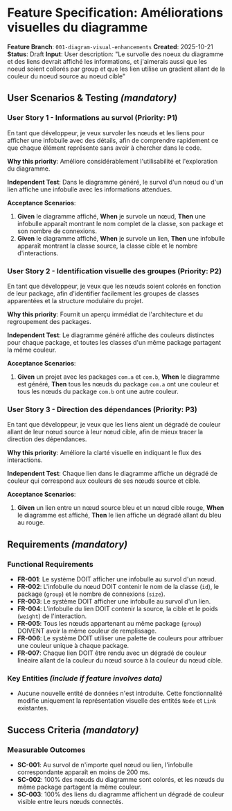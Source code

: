 # Feature Specification: Améliorations visuelles du diagramme

**Feature Branch**: `001-diagram-visual-enhancements`
**Created**: 2025-10-21
**Status**: Draft
**Input**: User description: "Le survolle des noeux du diagramme et des liens devrait affiché les informations, et j'aimerais aussi que les noeud soient collorés par group et que les lien utilise un gradient allant de la couleur du noeud source au noeud cible"

## User Scenarios & Testing *(mandatory)*

### User Story 1 - Informations au survol (Priority: P1)
En tant que développeur, je veux survoler les nœuds et les liens pour afficher une infobulle avec des détails, afin de comprendre rapidement ce que chaque élément représente sans avoir à chercher dans le code.

**Why this priority**: Améliore considérablement l'utilisabilité et l'exploration du diagramme.

**Independent Test**: Dans le diagramme généré, le survol d'un nœud ou d'un lien affiche une infobulle avec les informations attendues.

**Acceptance Scenarios**:
1.  **Given** le diagramme affiché, **When** je survole un nœud, **Then** une infobulle apparaît montrant le nom complet de la classe, son package et son nombre de connexions.
2.  **Given** le diagramme affiché, **When** je survole un lien, **Then** une infobulle apparaît montrant la classe source, la classe cible et le nombre d'interactions.

### User Story 2 - Identification visuelle des groupes (Priority: P2)
En tant que développeur, je veux que les nœuds soient colorés en fonction de leur package, afin d'identifier facilement les groupes de classes apparentées et la structure modulaire du projet.

**Why this priority**: Fournit un aperçu immédiat de l'architecture et du regroupement des packages.

**Independent Test**: Le diagramme généré affiche des couleurs distinctes pour chaque package, et toutes les classes d'un même package partagent la même couleur.

**Acceptance Scenarios**:
1.  **Given** un projet avec les packages `com.a` et `com.b`, **When** le diagramme est généré, **Then** tous les nœuds du package `com.a` ont une couleur et tous les nœuds du package `com.b` ont une autre couleur.

### User Story 3 - Direction des dépendances (Priority: P3)
En tant que développeur, je veux que les liens aient un dégradé de couleur allant de leur nœud source à leur nœud cible, afin de mieux tracer la direction des dépendances.

**Why this priority**: Améliore la clarté visuelle en indiquant le flux des interactions.

**Independent Test**: Chaque lien dans le diagramme affiche un dégradé de couleur qui correspond aux couleurs de ses nœuds source et cible.

**Acceptance Scenarios**:
1.  **Given** un lien entre un nœud source bleu et un nœud cible rouge, **When** le diagramme est affiché, **Then** le lien affiche un dégradé allant du bleu au rouge.

## Requirements *(mandatory)*

### Functional Requirements
- **FR-001**: Le système DOIT afficher une infobulle au survol d'un nœud.
- **FR-002**: L'infobulle du nœud DOIT contenir le nom de la classe (`id`), le package (`group`) et le nombre de connexions (`size`).
- **FR-003**: Le système DOIT afficher une infobulle au survol d'un lien.
- **FR-004**: L'infobulle du lien DOIT contenir la source, la cible et le poids (`weight`) de l'interaction.
- **FR-005**: Tous les nœuds appartenant au même package (`group`) DOIVENT avoir la même couleur de remplissage.
- **FR-006**: Le système DOIT utiliser une palette de couleurs pour attribuer une couleur unique à chaque package.
- **FR-007**: Chaque lien DOIT être rendu avec un dégradé de couleur linéaire allant de la couleur du nœud source à la couleur du nœud cible.

### Key Entities *(include if feature involves data)*
- Aucune nouvelle entité de données n'est introduite. Cette fonctionnalité modifie uniquement la représentation visuelle des entités `Node` et `Link` existantes.

## Success Criteria *(mandatory)*

### Measurable Outcomes
- **SC-001**: Au survol de n'importe quel nœud ou lien, l'infobulle correspondante apparaît en moins de 200 ms.
- **SC-002**: 100% des nœuds du diagramme sont colorés, et les nœuds du même package partagent la même couleur.
- **SC-003**: 100% des liens du diagramme affichent un dégradé de couleur visible entre leurs nœuds connectés.
